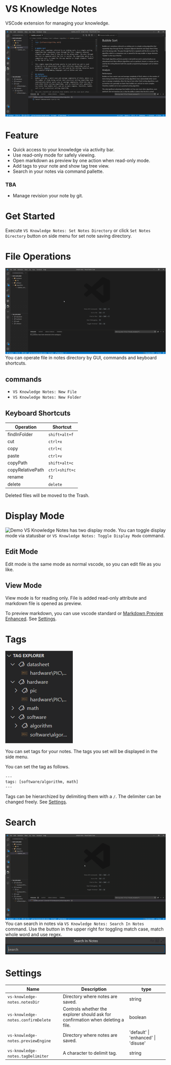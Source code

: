 # VS Knowledge Notes
VSCode extension for managing your knowledge.

![Sample](./img/sample.png)

# Feature
- Quick access to your knowledge via activity bar.
- Use read-only mode for safely viewing.
- Open markdown as preview by one action when read-only mode.
- Add tags to your note and show tag tree view.
- Search in your notes via command pallette.
### TBA
- Manage revision your note by git.

# Get Started
Execute `VS Knowledge Notes: Set Notes Directory` or click `Set Notes Directory` button on side menu for set note saving directory.

# File Operations
![Demo](./img/file_operations.gif)
You can operate file in notes directory by GUI, commands and keyboard shortcuts.
## commands
 - `VS Knowledge Notes: New File`
 - `VS Knowledge Notes: New Folder`
## Keyboard Shortcuts
| Operation        | Shortcut       |
| ---------------- | -------------- |
| findInFolder     | `shift+alt+f`  |
| cut              | `ctrl+x`       |
| copy             | `ctrl+c`       |
| paste            | `ctrl+v`       |
| copyPath         | `shift+alt+c`  |
| copyRelativePath | `ctrl+shift+c` |
| rename           | `f2`           |
| delete           | `delete`       |

Deleted files will be moved to the Trash.

# Display Mode
![Demo](./img/display_mode.gif)
VS Knowledge Notes has two display mode. You can toggle display mode via statusbar or `VS Knowledge Notes: Toggle Display Mode` command.
## Edit Mode
Edit mode is the same mode as normal vscode, so you can edit file
as you like.
## View Mode
View mode is for reading only. File is added read-only attribute and markdown file is opened as preview.

To preview markdown, you can use vscode standard or [Markdown Preview Enhanced](https://marketplace.visualstudio.com/items?itemName=shd101wyy.markdown-preview-enhanced). See [Settings](#Settings).

# Tags
![Tag Explorer](./img/tag_explorer.png)

You can set tags for your notes. The tags you set will be displayed in the side menu.

You can set the tag as follows.

```
---
tags: [software/algorithm, math]
---
```
Tags can be hierarchized by delimiting them with a `/`. The delimiter can be changed freely. See [Settings](#Settings).

# Search
![Demo](./img/search_demo.gif)
You can search in notes via `VS Knowledge Notes: Search In Notes` command.
Use the button in the upper right for toggling match case, match whole word and use regex.
![SearchCommand](./img/search_command.png)

# Settings
| Name                               | Description                                                                     | type                                |
| ---------------------------------- | ------------------------------------------------------------------------------- | ----------------------------------- |
| `vs-knowledge-notes.notesDir`      | Directory where notes are saved.                                                | string                              |
| `vs-knowledge-notes.confirmDelete` | Controls whether the explorer should ask for confirmation when deleting a file. | boolean                             |
| `vs-knowledge-notes.previewEngine` | Directory where notes are saved.                                                | 'default' \| 'enhanced' \| 'disuse' |
| `vs-knowledge-notes.tagDelimiter`  | A character to delimit tag.                                                     | string                              |
